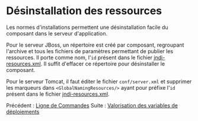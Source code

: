 # Désinstallation des ressources #

Les normes d'installations permettent une désinstallation facile du composant dans
le serveur d'application.

Pour le serveur JBoss, un répertoire est créé par composant, regroupant l'archive
et tous les fichiers de paramètres permettant de publier les ressources. Il porte
comme nom, l'`id` présent dans le fichier [jndi-resources.xml](jndiResourcesXML.md).
Il suffit d'effacer ce répertoire pour désinstaller le composant.

Pour le serveur Tomcat, il faut éditer le fichier `conf/server.xml` et supprimer
les marqueurs dans  `<GlobalNamingResources/>` ayant pour préfixe l'`id` présent
dans le fichier [jndi-resources.xml](jndiResourcesXML.md).

Précédent : [Ligne de Commandes](ligneDeCommandes.md)
Suite : [Valorisation des variables de déploiements](variables.md)